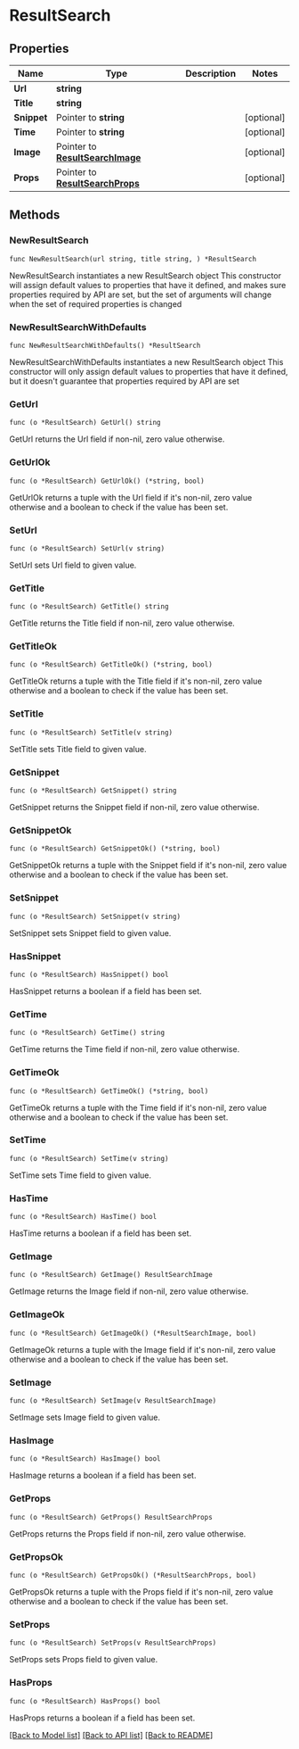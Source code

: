 # ResultSearch

## Properties

Name | Type | Description | Notes
------------ | ------------- | ------------- | -------------
**Url** | **string** |  | 
**Title** | **string** |  | 
**Snippet** | Pointer to **string** |  | [optional] 
**Time** | Pointer to **string** |  | [optional] 
**Image** | Pointer to [**ResultSearchImage**](ResultSearchImage.md) |  | [optional] 
**Props** | Pointer to [**ResultSearchProps**](ResultSearchProps.md) |  | [optional] 

## Methods

### NewResultSearch

`func NewResultSearch(url string, title string, ) *ResultSearch`

NewResultSearch instantiates a new ResultSearch object
This constructor will assign default values to properties that have it defined,
and makes sure properties required by API are set, but the set of arguments
will change when the set of required properties is changed

### NewResultSearchWithDefaults

`func NewResultSearchWithDefaults() *ResultSearch`

NewResultSearchWithDefaults instantiates a new ResultSearch object
This constructor will only assign default values to properties that have it defined,
but it doesn't guarantee that properties required by API are set

### GetUrl

`func (o *ResultSearch) GetUrl() string`

GetUrl returns the Url field if non-nil, zero value otherwise.

### GetUrlOk

`func (o *ResultSearch) GetUrlOk() (*string, bool)`

GetUrlOk returns a tuple with the Url field if it's non-nil, zero value otherwise
and a boolean to check if the value has been set.

### SetUrl

`func (o *ResultSearch) SetUrl(v string)`

SetUrl sets Url field to given value.


### GetTitle

`func (o *ResultSearch) GetTitle() string`

GetTitle returns the Title field if non-nil, zero value otherwise.

### GetTitleOk

`func (o *ResultSearch) GetTitleOk() (*string, bool)`

GetTitleOk returns a tuple with the Title field if it's non-nil, zero value otherwise
and a boolean to check if the value has been set.

### SetTitle

`func (o *ResultSearch) SetTitle(v string)`

SetTitle sets Title field to given value.


### GetSnippet

`func (o *ResultSearch) GetSnippet() string`

GetSnippet returns the Snippet field if non-nil, zero value otherwise.

### GetSnippetOk

`func (o *ResultSearch) GetSnippetOk() (*string, bool)`

GetSnippetOk returns a tuple with the Snippet field if it's non-nil, zero value otherwise
and a boolean to check if the value has been set.

### SetSnippet

`func (o *ResultSearch) SetSnippet(v string)`

SetSnippet sets Snippet field to given value.

### HasSnippet

`func (o *ResultSearch) HasSnippet() bool`

HasSnippet returns a boolean if a field has been set.

### GetTime

`func (o *ResultSearch) GetTime() string`

GetTime returns the Time field if non-nil, zero value otherwise.

### GetTimeOk

`func (o *ResultSearch) GetTimeOk() (*string, bool)`

GetTimeOk returns a tuple with the Time field if it's non-nil, zero value otherwise
and a boolean to check if the value has been set.

### SetTime

`func (o *ResultSearch) SetTime(v string)`

SetTime sets Time field to given value.

### HasTime

`func (o *ResultSearch) HasTime() bool`

HasTime returns a boolean if a field has been set.

### GetImage

`func (o *ResultSearch) GetImage() ResultSearchImage`

GetImage returns the Image field if non-nil, zero value otherwise.

### GetImageOk

`func (o *ResultSearch) GetImageOk() (*ResultSearchImage, bool)`

GetImageOk returns a tuple with the Image field if it's non-nil, zero value otherwise
and a boolean to check if the value has been set.

### SetImage

`func (o *ResultSearch) SetImage(v ResultSearchImage)`

SetImage sets Image field to given value.

### HasImage

`func (o *ResultSearch) HasImage() bool`

HasImage returns a boolean if a field has been set.

### GetProps

`func (o *ResultSearch) GetProps() ResultSearchProps`

GetProps returns the Props field if non-nil, zero value otherwise.

### GetPropsOk

`func (o *ResultSearch) GetPropsOk() (*ResultSearchProps, bool)`

GetPropsOk returns a tuple with the Props field if it's non-nil, zero value otherwise
and a boolean to check if the value has been set.

### SetProps

`func (o *ResultSearch) SetProps(v ResultSearchProps)`

SetProps sets Props field to given value.

### HasProps

`func (o *ResultSearch) HasProps() bool`

HasProps returns a boolean if a field has been set.


[[Back to Model list]](../README.md#documentation-for-models) [[Back to API list]](../README.md#documentation-for-api-endpoints) [[Back to README]](../README.md)


